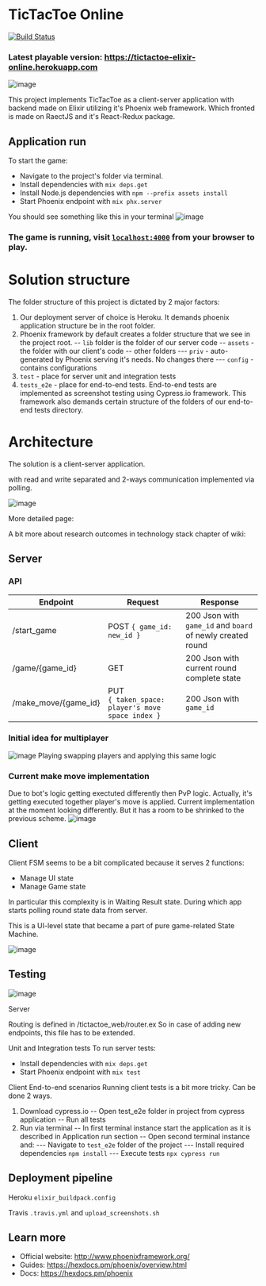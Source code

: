 # TicTacToe Online

[![Build Status](https://travis-ci.org/SergiiVolodkoWorking/TicTacToeOnline.svg?branch=master)](https://travis-ci.org/SergiiVolodkoWorking/TicTacToeOnline)

### Latest playable version: https://tictactoe-elixir-online.herokuapp.com
![image](https://user-images.githubusercontent.com/54677730/66420899-bdfdc280-e9fe-11e9-87c5-c31a295d0224.png)

This project implements TicTacToe as a client-server application with backend made on Elixir utilizing it's Phoenix web framework. Which fronted is made on RaectJS and it's React-Redux package.

## Application run
To start the game:
  * Navigate to the project's folder via terminal.
  * Install dependencies with `mix deps.get`
  * Install Node.js dependencies with `npm --prefix assets install`
  * Start Phoenix endpoint with `mix phx.server`
 
You should see something like this in your terminal
![image](https://user-images.githubusercontent.com/54677730/66423755-3915a780-ea04-11e9-90e0-c317e2934f1a.png)

### The game is running, visit [`localhost:4000`](http://localhost:4000) from your browser to play.

# Solution structure
The folder structure of this project is dictated by 2 major factors:
1. Our deployment server of choice is Heroku. It demands phoenix application structure be in the root folder.
2. Phoenix framework by default creates a folder structure that we see in the project root.
-- `lib` folder is the folder of our server code
-- `assets` - the folder with our client's code
-- other folders
--- `priv` - auto-generated by Phoenix serving it's needs. No changes there
--- `config` - contains configurations 
3. `test` - place for server unit and integration tests
4. `tests_e2e` - place for end-to-end tests. End-to-end tests are implemented as screenshot testing using Cypress.io framework. This framework also demands certain structure of the folders of our end-to-end tests directory.

# Architecture
The solution is a client-server application.

with read and write separated and 2-ways communication implemented via polling.

![image](https://user-images.githubusercontent.com/54677730/66419720-7aa25480-e9fc-11e9-8736-f2efa8b4219e.png)

More detailed page:




A bit more about research outcomes in technology stack chapter of wiki:


## Server

### API
| Endpoint | Request | Response |
|---|---|---|
| /start_game | POST `{ game_id: new_id }` | 200 Json with `game_id` and `board` of newly created round |
| /game/{game_id} | GET | 200 Json with current round complete state |
| /make_move/{game_id}| PUT <br/>`{ taken_space: player's move space index }`| 200 Json with `game_id` | 

### Initial idea for multiplayer
![image](https://user-images.githubusercontent.com/54677730/66429775-a9c2c100-ea10-11e9-9b27-494ff7bcfb3b.png)
Playing swapping players and applying this same logic

### Current make move implementation
Due to bot's logic getting exectuted differently then PvP logic.
Actually, it's getting executed together player's move is applied.
Current implementation at the moment looking differently. But it has a room to be shrinked to the previous scheme.
![image](https://user-images.githubusercontent.com/54677730/66430102-5309b700-ea11-11e9-9c2f-67c57c13ecbc.png)



## Client
Client FSM seems to be a bit complicated because it serves 2 functions:
- Manage UI state
- Manage Game state

In particular this complexity is in Waiting Result state.
During which app starts polling round state data from server.

This is a UI-level state that became a part of pure game-related State Machine.

![image](https://user-images.githubusercontent.com/54677730/66429690-7aac4f80-ea10-11e9-87ac-d04dee16f634.png)

## Testing
![image](https://user-images.githubusercontent.com/54677730/66413271-fa292700-e9ee-11e9-96d2-5b8103baa653.png)


Server

Routing is defined in /tictactoe_web/router.ex
So in case of adding new endpoints, this file has to be extended.

Unit and Integration tests
To run server tests:
  * Install dependencies with `mix deps.get`
  * Start Phoenix endpoint with `mix test`

Client
End-to-end scenarios
Running client tests is a bit more tricky.
Can be done 2 ways.
1. Download cypress.io
-- Open test_e2e folder in project from cypress application
-- Run all tests
2. Run via terminal
-- In first terminal instance start the application as it is described in Application run section
-- Open second terminal instance and:
--- Navigate to `test_e2e` folder of the project
--- Install required dependencies `npm install`
--- Execute tests `npx cypress run`

## Deployment pipeline
Heroku
`elixir_buildpack.config`

Travis
`.travis.yml` and `upload_screenshots.sh`



## Learn more

  * Official website: http://www.phoenixframework.org/
  * Guides: https://hexdocs.pm/phoenix/overview.html
  * Docs: https://hexdocs.pm/phoenix
